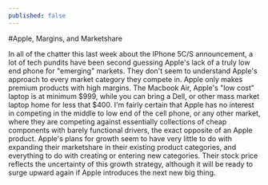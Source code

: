 ```yaml
---
published: false
---
```


#Apple, Margins, and Marketshare

In all of the chatter this last week about the IPhone 5C/S announcement, a lot of tech pundits have been second guessing Apple's lack of a truly low end phone for "emerging" markets. They don't seem to understand Apple's approach to every market category they compete in. Apple only makes premium products with high margins. The Macbook Air, Apple's "low cost" laptop is at minimum $999, while you can bring a Dell, or other mass market laptop home for less that $400. I'm fairly certain that Apple has no interest in competing in the middle to low end of the cell phone, or any other market, where they are competing against essentially collections of cheap components with barely functional drivers, the exact opposite of an Apple product. 
Apple's plans for growth seem to have very little to do with expanding their marketshare in their existing product categories, and everything to do with creating or entering new categories. Their stock price reflects the uncertainty of this growth strategy, although it will be ready to surge upward again if Apple introduces the next new big thing.
